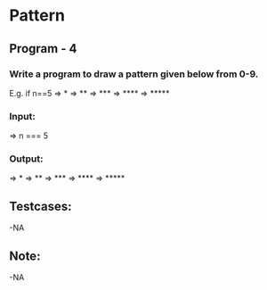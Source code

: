 # Pattern 
## Program -  4
### Write a program to draw a pattern given below from 0-9.
E.g. if n==5
=> *
=> **
=> ***
=> ****
=> *****
### Input:
=> n === 5
### Output:
=> *
=> **
=> ***
=> ****
=> *****
## Testcases:
-NA
## Note:
-NA